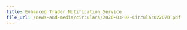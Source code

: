 ```yaml
---
title: Enhanced Trader Notification Service
file_url: /news-and-media/circulars/2020-03-02-Circular022020.pdf
---
```

